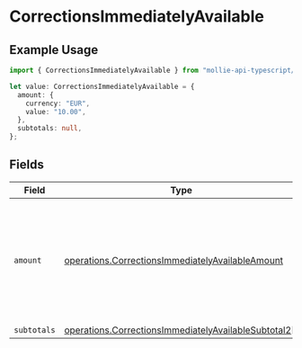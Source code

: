 # CorrectionsImmediatelyAvailable

## Example Usage

```typescript
import { CorrectionsImmediatelyAvailable } from "mollie-api-typescript/models/operations";

let value: CorrectionsImmediatelyAvailable = {
  amount: {
    currency: "EUR",
    value: "10.00",
  },
  subtotals: null,
};
```

## Fields

| Field                                                                                                                        | Type                                                                                                                         | Required                                                                                                                     | Description                                                                                                                  |
| ---------------------------------------------------------------------------------------------------------------------------- | ---------------------------------------------------------------------------------------------------------------------------- | ---------------------------------------------------------------------------------------------------------------------------- | ---------------------------------------------------------------------------------------------------------------------------- |
| `amount`                                                                                                                     | [operations.CorrectionsImmediatelyAvailableAmount](../../models/operations/correctionsimmediatelyavailableamount.md)         | :heavy_minus_sign:                                                                                                           | In v2 endpoints, monetary amounts are represented as objects with a `currency` and `value` field.                            |
| `subtotals`                                                                                                                  | [operations.CorrectionsImmediatelyAvailableSubtotal2](../../models/operations/correctionsimmediatelyavailablesubtotal2.md)[] | :heavy_minus_sign:                                                                                                           | N/A                                                                                                                          |